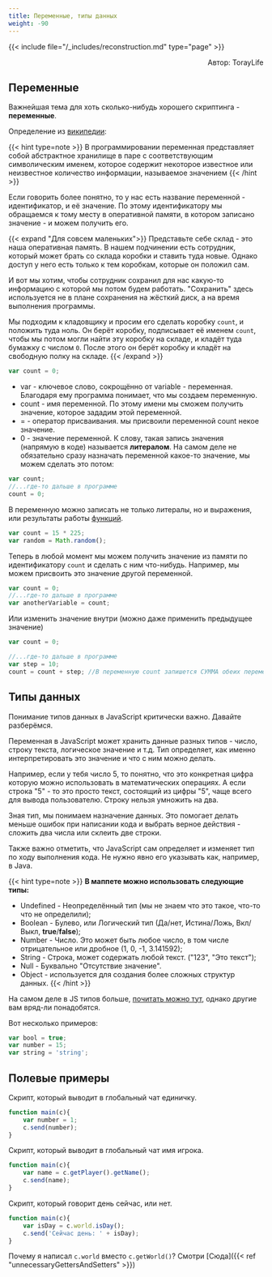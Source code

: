 ```yaml
---
title: Переменные, типы данных
weight: -90
---
```


{{< include file="/_includes/reconstruction.md" type="page" >}}

<p align="right">Автор: TorayLife</p>

## Переменные

Важнейшая тема для хоть сколько-нибудь хорошего скриптинга - **переменные**.

Определение из [википедии](https://en.wikipedia.org/wiki/Variable_(computer_science)):

{{< hint type=note >}}
В программировании переменная представляет собой абстрактное хранилище 
в паре с соответствующим символическим именем, которое содержит некоторое известное 
или неизвестное количество информации, называемое значением
{{< /hint >}}

Если говорить более понятно, то у нас есть название переменной - идентификатор, и её значение. По этому идентификатору
мы обращаемся к тому месту в оперативной памяти, в котором записано значение - и можем получить его.

{{< expand "Для совсем маленьких">}}
Представьте себе склад - это наша оперативная память. В
нашем подчинении есть сотрудник, который может брать со склада коробки и ставить туда новые.
Однако доступ у него есть только к тем коробкам, которые он положил сам.

И вот мы хотим, чтобы сотрудник сохранил для нас какую-то информацию с которой мы потом будем
работать. "Сохранить" здесь используется не в плане сохранения на жёсткий диск, а на время
выполнения программы.

Мы подходим к кладовщику и просим его сделать коробку `count`, и положить туда ноль. Он берёт коробку,
подписывает её именем `count`, чтобы мы потом могли найти эту коробку на складе, и кладёт туда бумажку
с числом `0`. После этого он берёт коробку и кладёт на свободную полку на складе.
{{< /expand >}}

```js
var count = 0;
```
- var - ключевое слово, сокрощённо от variable - переменная. Благодаря ему программа
понимает, что мы создаем переменную.
- count - имя переменной. По этому имени мы сможем получить значение, которое зададим этой переменной.
- = - оператор присваивания. мы присвоили переменной count некое значение.
- 0 - значение переменной. К слову, такая запись значения (напрямую в коде) называется **литералом**.
На самом деле не обязательно сразу назначать переменной
какое-то значение, мы можем сделать это потом:

```js
var count;
//...где-то дальше в программе
count = 0;
```
В переменную можно записать не только литералы, но и выражения, или результаты работы [функций](../functions/).

```js
var count = 15 * 225;
var random = Math.random();
```

Теперь в любой момент мы можем получить значение из памяти по идентификатору `count` и сделать с ним что-нибудь.
Например, мы можем присвоить это значение другой переменной.

```js
var count = 0;
//...где-то дальше в программе
var anotherVariable = count;
```

Или изменить значение внутри (можно даже применить предыдущее значение)

```js
var count = 0;

//...где-то дальше в программе
var step = 10;
count = count + step; //В переменную count запишется СУММА обеих переменных.
```

## Типы данных

Понимание типов данных в JavaScript критически важно. Давайте разберёмся.

Переменная в JavaScript может хранить данные разных типов - число, строку текста, логическое значение и т.д. 
Тип определяет, как именно интерпретировать это значение и что с ним можно делать.

Например, если у тебя число 5, то понятно, что это конкретная цифра которую можно использовать в математических операциях. 
А если строка "5" - то это просто текст, состоящий из цифры "5", чаще всего для вывода пользователю. Строку нельзя умножить на два.

Зная тип, мы понимаем назначение данных. Это помогает делать меньше ошибок при написании кода и выбрать верное 
действия - сложить два числа или склеить две строки.

Также важно отметить, что JavaScript сам определяет и изменяет тип по ходу выполнения кода. 
Не нужно явно его указывать как, например, в Java.

{{< hint type=note >}}
**В маппете можно использовать следующие типы:**
- Undefined - Неопределённый тип (мы не знаем что это такое, что-то что не определили);
- Boolean - Булево, или Логический тип (Да/нет, Истина/Ложь, Вкл/Выкл, **true**/**false**);
- Number - Число. Это может быть любое число, в том числе отрицательное или дробное (1, 0, -1, 3.141592);
- String - Строка, может содержать любой текст. ("123", "Это текст");
- Null - Буквально "Отсутствие значение".
- Object - используется для создания более сложных структур данных.
{{< /hint >}}

На самом деле в JS типов больше, [почитать можно тут](https://learn.javascript.ru/types), однако другие
вам вряд-ли понадобятся.

Вот несколько примеров:

```js
var bool = true;
var number = 15;
var string = 'string';
```

## Полевые примеры

Скрипт, который выводит в глобальный чат единичку.
```js
function main(c){
    var number = 1;
    c.send(number);
}
```

Скрипт, который выводит в глобальный чат имя игрока.
```js
function main(c){
    var name = c.getPlayer().getName();
    c.send(name);
}
```

Скрипт, который говорит день сейчас, или нет.
```js
function main(c){
    var isDay = c.world.isDay();
    c.send('Сейчас день: ' + isDay);
}
```
Почему я написал `c.world` вместо `c.getWorld()`? Смотри [Сюда]({{< ref "unnecessaryGettersAndSetters" >}})